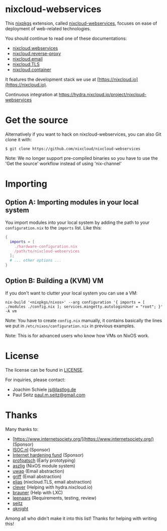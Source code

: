 # nixcloud-webservices

This [nixpkgs](https://github.com/NixOS/nixpkgs) extension, called [nixcloud-webservices](https://github.com/nixcloud/nixcloud-webservices), focuses on ease of deployment of web-related technologies. 

You should continue to read one of these documentations:

* [nixcloud.webservices](documentation/nixcloud.webservices.md)
* [nixcloud.reverse-proxy](documentation/nixcloud.reverse-proxy.md)
* [nixcloud.email](documentation/nixcloud.email.md)
* [nixcloud.TLS](documentation/nixcloud.TLS.md)
* [nixcloud.container](https://github.com/nixcloud/nixcloud-container)


It features the development stack we use at [https://nixcloud.io](https://nixcloud.io). 

Continuous integration at <https://hydra.nixcloud.io/project/nixcloud-webservices>

# Get the source

Alternatively if you want to hack on nixcloud-webservices, you can also Git
clone it with:

```sh-session
$ git clone https://github.com/nixcloud/nixcloud-webservices
```

Note: We no longer support pre-compiled binaries so you have to use the 'Get the source' workflow instead of using 'nix-channel'

# Importing

## Option A: Importing modules in your local system

You import modules into your local system by adding the path to your `configuration.nix` to the `imports` list. Like this:

```nix
{
  imports = [
    ./hardware-configuration.nix
    /path/to/nixcloud-webservices
  ];
  # ... other options ...
}
```

## Option B: Building a (KVM) VM

If you don't want to clutter your local system you can use a VM:

    nix-build '<nixpkgs/nixos>' --arg configuration '{ imports = [ ./modules ./config.nix ]; services.mingetty.autologinUser = "root"; }' -A vm

Note: You have to create `config.nix` manually, it contains basically the lines we put in `/etc/nixos/configuration.nix` in previous examples.

Note: This is for advanced users who know how VMs on NixOS work.
    
# License

The license can be found in [LICENSE](LICENSE).

For inquiries, please contact:

 * Joachim Schiele <js@lastlog.de>
 * Paul Seitz <paul.m.seitz@gmail.com>

# Thanks

Many thanks to:

- [https://www.internetsociety.org/](https://www.internetsociety.org/) (Sponsor)
- [ISOC.nl](https://ISOC.nl) (Sponsor)
- [Internet hardening fund](https://nlnet.nl/internethardening/) (Sponsor)
- [profpatsch](https://github.com/Profpatsch) (Early prototyping)
- [aszlig](https://github.com/aszlig) (NixOS module system)
- [uwap](https://github.com/uwap) (Email abstraction)
- [griff](https://github.com/griff) (Email abstraction)
- [elias](https://github.com/eliasp) (nixcloud.TLS, email abstraction)
- [clever](https://github.com/cleverca22) (Helping with hydra.nixcloud.io)
- [brauner](https://github.com/brauner) (Help with LXC)
- [leenaars](https://github.com/leenaars) (Requirements, testing, review)
- [seitz](https://github.com/seitz)
- [qknight](https://github.com/qknight)

Among all who didn't make it into this list! Thanks for helping with writing this!
